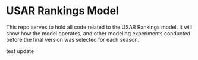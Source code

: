 # USAR Rankings Model

This repo serves to hold all code related to the USAR Rankings model. It will show how the model operates, and other modeling experiments conducted before the final version was selected for each season.

test update